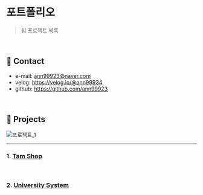 # 포트폴리오
>팀 프로젝트 목록

</br>

## :pushpin: Contact
- e-mail: ann99923@naver.com
- velog: https://velog.io/@ann99934
- github: https://github.com/ann99923

</br>

## :pushpin: Projects
![프로젝트_1](https://github.com/ann99923/portfoilo/assets/110450765/448fbd28-7816-40fb-ab6b-23df132936ef)
<hr>

### 1. [Tam Shop](https://github.com/ann99923/Tam-shop.git)

<br>

### 2. [University System](https://github.com/ann99923/Hi-University.git)
